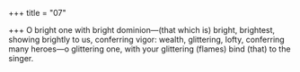 +++
title = "07"

+++
O bright one with bright dominion—(that which is) bright, brightest,  showing brightly to us, conferring vigor:
wealth, glittering, lofty, conferring many heroes—o glittering one, with  your glittering (flames) bind (that) to the singer.